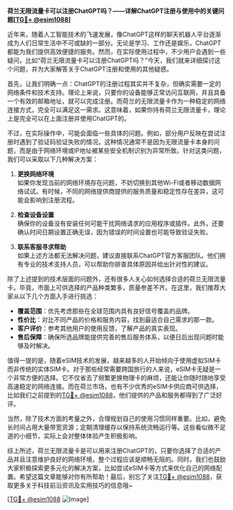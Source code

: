 **荷兰无限流量卡可以注册ChatGPT吗？——详解ChatGPT注册与使用中的关键问题[[TG💪+ @esim1088](https://t.me/s/esim1088)]**

近年来，随着人工智能技术的飞速发展，像ChatGPT这样的聊天机器人平台逐渐成为人们日常生活中不可或缺的一部分。无论是学习、工作还是娱乐，ChatGPT都能为我们提供高效便捷的服务。然而，在实际使用过程中，不少用户会遇到一些疑问，比如“荷兰无限流量卡可以注册ChatGPT吗？”今天，我们就来详细探讨这个问题，并为大家解答关于ChatGPT注册和使用的其他疑惑。

首先，让我们明确一点：ChatGPT的注册过程其实并不复杂，但确实需要一定的网络条件和技术支持。理论上来说，只要你的设备能够正常访问互联网，并且具备一个有效的邮箱地址，就可以完成注册。而荷兰的无限流量卡作为一种稳定的网络连接方式，完全可以满足这一需求。这意味着，如果你持有荷兰无限流量卡，理论上是完全可以在上面注册并使用ChatGPT的。

不过，在实际操作中，可能会面临一些具体的问题。例如，部分用户反映在尝试注册时遇到了验证码验证失败的情况。这种情况通常不是因为无限流量卡本身的问题，而是由于网络环境或IP地址被某些安全机制识别为异常所致。针对这类问题，我们可以采取以下几种解决方案：

1. **更换网络环境**  
   如果你发现当前的网络环境存在问题，不妨切换到其他Wi-Fi或者移动数据网络试试。有时候，不同的网络提供商提供的服务质量和稳定性存在差异，这可能会影响到注册流程。

2. **检查设备设置**  
   确保你的设备没有安装任何可能干扰网络请求的应用程序或插件。此外，还要确认时间日期设置正确无误，因为错误的时间设置也可能导致验证失败。

3. **联系客服寻求帮助**  
   如果上述方法都无法解决问题，建议直接联系ChatGPT官方客服团队。他们拥有专业的技术支持人员，可以帮助你排查具体原因并给出针对性的建议。

除了上述提到的技术层面的问题外，还有很多人关心如何选择合适的荷兰无限流量卡。毕竟，市面上可供选择的产品种类繁多，质量参差不齐。在这里，我们推荐大家从以下几个方面入手进行挑选：

- **覆盖范围**：优先考虑那些在全球范围内具有良好信号覆盖的品牌。
- **性价比**：对比不同产品的价格和服务内容，找到最适合自己需求的那一款。
- **客户评价**：参考其他用户的使用反馈，了解产品的真实表现。
- **售后保障**：确保所选品牌能提供完善的售后服务体系，以便日后出现问题时能够及时解决。

值得一提的是，随着eSIM技术的发展，越来越多的人开始倾向于使用虚拟SIM卡而非传统的实体SIM卡。对于那些经常需要跨国旅行的人来说，eSIM卡无疑是一个非常方便的选择。它不仅省去了频繁更换物理卡的麻烦，还能让你随时随地享受高速稳定的网络连接。而在荷兰市场，也有不少优秀的eSIM卡供应商可供选择，比如我们之前提到的[TG💪+ @esim1088](https://t.me/s/esim1088)，他们提供的产品和服务都得到了广泛好评。

当然，除了技术方面的考量之外，合理规划自己的使用习惯同样重要。比如，避免长时间占用大量带宽资源；定期清理缓存以保持系统流畅运行等。这些看似微不足道的小细节，实际上会对整体体验产生积极影响。

综上所述，荷兰无限流量卡是可以用来注册ChatGPT的，只要你选择了合适的产品并且注意维护良好的网络环境，整个过程应该是顺畅无阻的。同时，我们也鼓励大家积极探索更多元化的解决方案，比如尝试eSIM卡等方式来优化自己的网络配置。希望这篇文章能够对你有所帮助！最后，别忘了关注[TG💪+ @esim1088](https://t.me/s/esim1088)，获取更多关于科技前沿资讯及实用技巧的信息哦~

[[TG💪+ @esim1088](https://t.me/s/esim1088) ![Image](https://i.postimg.cc/4NQfJmqS/Snipaste-2025-05-13-00-14-12.png)]